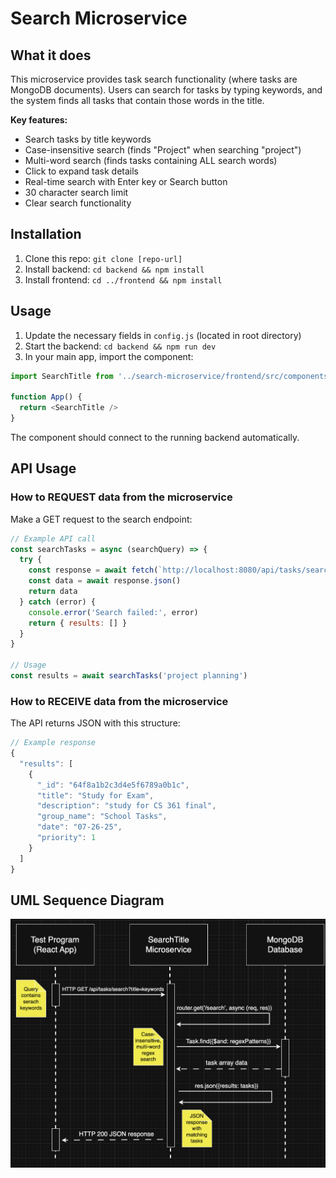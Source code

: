 # Search Microservice

## What it does
This microservice provides task search functionality (where tasks are MongoDB documents). Users can search for tasks by typing keywords, and the system finds all tasks that contain those words in the title.

**Key features:**
- Search tasks by title keywords
- Case-insensitive search (finds "Project" when searching "project")
- Multi-word search (finds tasks containing ALL search words)
- Click to expand task details
- Real-time search with Enter key or Search button
- 30 character search limit
- Clear search functionality

## Installation
1. Clone this repo: `git clone [repo-url]`
2. Install backend: `cd backend && npm install`
3. Install frontend: `cd ../frontend && npm install`

## Usage
1. Update the necessary fields in `config.js` (located in root directory)
1. Start the backend: `cd backend && npm run dev`
2. In your main app, import the component:
```javascript
import SearchTitle from '../search-microservice/frontend/src/components/SearchTitle'

function App() {
  return <SearchTitle />
}
```

The component should connect to the running backend automatically.

## API Usage

### How to REQUEST data from the microservice

Make a GET request to the search endpoint:

```javascript
// Example API call
const searchTasks = async (searchQuery) => {
  try {
    const response = await fetch(`http://localhost:8080/api/tasks/search?title=${encodeURIComponent(searchQuery)}`)
    const data = await response.json()
    return data
  } catch (error) {
    console.error('Search failed:', error)
    return { results: [] }
  }
}

// Usage
const results = await searchTasks('project planning')
```

### How to RECEIVE data from the microservice

The API returns JSON with this structure:

```javascript
// Example response
{
  "results": [
    {
      "_id": "64f8a1b2c3d4e5f6789a0b1c",
      "title": "Study for Exam",
      "description": "study for CS 361 final",
      "group_name": "School Tasks", 
      "date": "07-26-25",
      "priority": 1
    }
  ]
}
```

## UML Sequence Diagram
![UML Sequence Diagram](./UML.png)
